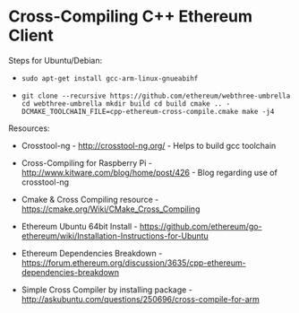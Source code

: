 # Cross-Compiling C++ Ethereum Client

Steps for Ubuntu/Debian:

- `sudo apt-get install gcc-arm-linux-gnueabihf`

-   `git clone --recursive https://github.com/ethereum/webthree-umbrella
    cd webthree-umbrella
    mkdir build
    cd build
    cmake .. -DCMAKE_TOOLCHAIN_FILE=cpp-ethereum-cross-compile.cmake
    make -j4`
 




Resources:

- Crosstool-ng - http://crosstool-ng.org/ - Helps to build gcc toolchain

- Cross-Compiling for Raspberry Pi - http://www.kitware.com/blog/home/post/426 - Blog regarding use of crosstool-ng

- Cmake & Cross Compiling resource - https://cmake.org/Wiki/CMake_Cross_Compiling

- Ethereum Ubuntu 64bit Install - https://github.com/ethereum/go-ethereum/wiki/Installation-Instructions-for-Ubuntu

- Ethereum Dependencies Breakdown - https://forum.ethereum.org/discussion/3635/cpp-ethereum-dependencies-breakdown 

- Simple Cross Compiler by installing package - http://askubuntu.com/questions/250696/cross-compile-for-arm
